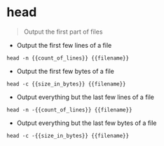 # head

> Output the first part of files

- Output the first few lines of a file

`head -n {{count_of_lines}} {{filename}}`

- Output the first few bytes of a file

`head -c {{size_in_bytes}} {{filename}}`

- Output everything but the last few lines of a file

`head -n -{{count_of_lines}} {{filename}}`

- Output everything but the last few bytes of a file

`head -c -{{size_in_bytes}} {{filename}}`
